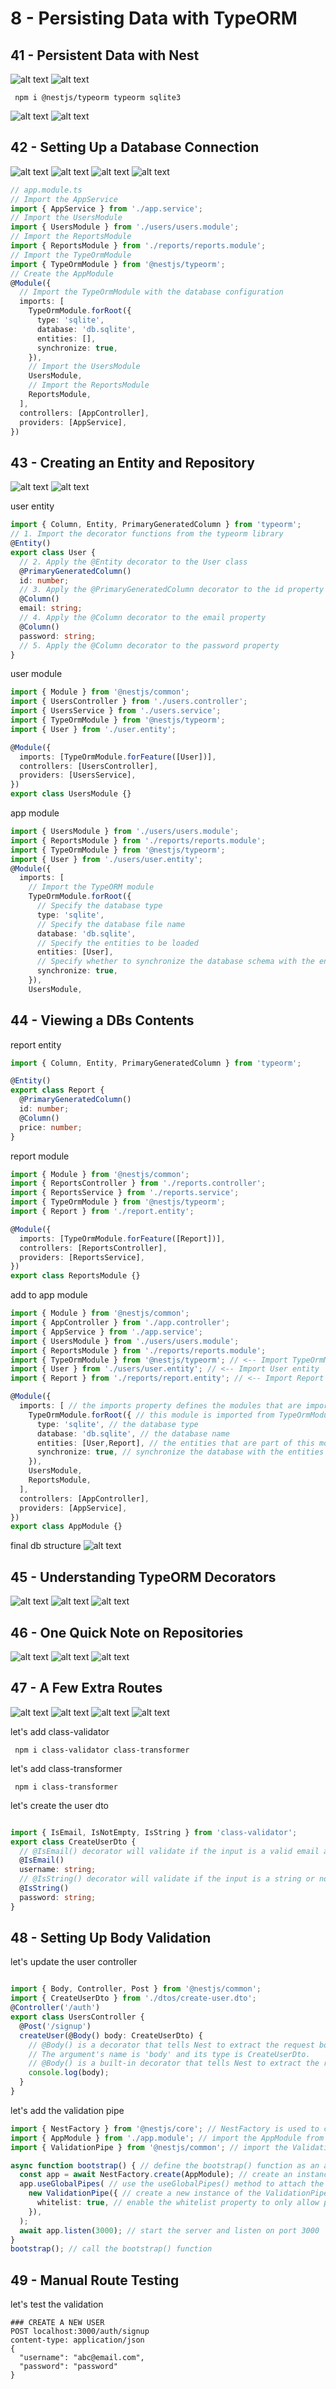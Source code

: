 # 8 - Persisting Data with TypeORM

## 41 - Persistent Data with Nest

![alt text](./Assets/images/set-01/76.png)
![alt text](./Assets/images/set-01/77.png)

```shell
 npm i @nestjs/typeorm typeorm sqlite3 
```

![alt text](./Assets/images/set-01/78.png)
![alt text](./Assets/images/set-01/79.png)
## 42 - Setting Up a Database Connection
![alt text](./Assets/images/set-01/80.png)
![alt text](./Assets/images/set-01/81.png)
![alt text](./Assets/images/set-01/82.png)
![alt text](./Assets/images/set-01/83.png)

```ts
// app.module.ts
// Import the AppService
import { AppService } from './app.service';
// Import the UsersModule
import { UsersModule } from './users/users.module';
// Import the ReportsModule
import { ReportsModule } from './reports/reports.module';
// Import the TypeOrmModule
import { TypeOrmModule } from '@nestjs/typeorm';
// Create the AppModule
@Module({
  // Import the TypeOrmModule with the database configuration
  imports: [
    TypeOrmModule.forRoot({
      type: 'sqlite',
      database: 'db.sqlite',
      entities: [],
      synchronize: true,
    }),
    // Import the UsersModule
    UsersModule,
    // Import the ReportsModule
    ReportsModule,
  ],
  controllers: [AppController],
  providers: [AppService],
})
```
## 43 - Creating an Entity and Repository
![alt text](./Assets/images/set-01/84.png)
![alt text](./Assets/images/set-01/85.png)

user entity
```ts
import { Column, Entity, PrimaryGeneratedColumn } from 'typeorm';
// 1. Import the decorator functions from the typeorm library
@Entity()
export class User {
  // 2. Apply the @Entity decorator to the User class
  @PrimaryGeneratedColumn()
  id: number;
  // 3. Apply the @PrimaryGeneratedColumn decorator to the id property
  @Column()
  email: string;
  // 4. Apply the @Column decorator to the email property
  @Column()
  password: string;
  // 5. Apply the @Column decorator to the password property
}
```

user module
```ts
import { Module } from '@nestjs/common';
import { UsersController } from './users.controller';
import { UsersService } from './users.service';
import { TypeOrmModule } from '@nestjs/typeorm';
import { User } from './user.entity';

@Module({
  imports: [TypeOrmModule.forFeature([User])],
  controllers: [UsersController],
  providers: [UsersService],
})
export class UsersModule {}
``` 

app module
```ts
import { UsersModule } from './users/users.module';
import { ReportsModule } from './reports/reports.module';
import { TypeOrmModule } from '@nestjs/typeorm';
import { User } from './users/user.entity';
@Module({
  imports: [
    // Import the TypeORM module
    TypeOrmModule.forRoot({
      // Specify the database type
      type: 'sqlite',
      // Specify the database file name
      database: 'db.sqlite',
      // Specify the entities to be loaded
      entities: [User],
      // Specify whether to synchronize the database schema with the entities
      synchronize: true,
    }),
    UsersModule,
```

## 44 - Viewing a DBs Contents
report entity
```ts
import { Column, Entity, PrimaryGeneratedColumn } from 'typeorm';

@Entity()
export class Report {
  @PrimaryGeneratedColumn()
  id: number;
  @Column()
  price: number;
}
```

report module
```ts
import { Module } from '@nestjs/common';
import { ReportsController } from './reports.controller';
import { ReportsService } from './reports.service';
import { TypeOrmModule } from '@nestjs/typeorm';
import { Report } from './report.entity';

@Module({
  imports: [TypeOrmModule.forFeature([Report])],
  controllers: [ReportsController],
  providers: [ReportsService],
})
export class ReportsModule {}

```

add to app module
```ts
import { Module } from '@nestjs/common';
import { AppController } from './app.controller';
import { AppService } from './app.service';
import { UsersModule } from './users/users.module';
import { ReportsModule } from './reports/reports.module';
import { TypeOrmModule } from '@nestjs/typeorm'; // <-- Import TypeOrmModule
import { User } from './users/user.entity'; // <-- Import User entity
import { Report } from './reports/report.entity'; // <-- Import Report entity

@Module({
  imports: [ // the imports property defines the modules that are imported by this module
    TypeOrmModule.forRoot({ // this module is imported from TypeOrmModule
      type: 'sqlite', // the database type
      database: 'db.sqlite', // the database name
      entities: [User,Report], // the entities that are part of this module
      synchronize: true, // synchronize the database with the entities
    }),
    UsersModule,
    ReportsModule,
  ],
  controllers: [AppController],
  providers: [AppService],
})
export class AppModule {}
```
final db structure
![alt text](./Assets/images/set-01/86.png)


## 45 - Understanding TypeORM Decorators
![alt text](./Assets/images/set-01/87.png)
![alt text](./Assets/images/set-01/88.png)
![alt text](./Assets/images/set-01/89.png)
## 46 - One Quick Note on Repositories

![alt text](./Assets/images/set-01/90.png)
![alt text](./Assets/images/set-01/91.png)
![alt text](./Assets/images/set-01/92.png)
## 47 - A Few Extra Routes

![alt text](./Assets/images/set-01/93.png)
![alt text](./Assets/images/set-01/94.png)
![alt text](./Assets/images/set-01/95.png)
![alt text](./Assets/images/set-01/96.png)

let's add class-validator
```shell
 npm i class-validator class-transformer 
```

let's add class-transformer
```shell
 npm i class-transformer 
```

let's create the user dto
```ts

import { IsEmail, IsNotEmpty, IsString } from 'class-validator';
export class CreateUserDto {
  // @IsEmail() decorator will validate if the input is a valid email address or not
  @IsEmail()
  username: string;
  // @IsString() decorator will validate if the input is a string or not
  @IsString()
  password: string;
}
```


## 48 - Setting Up Body Validation
let's update the user controller
```ts

import { Body, Controller, Post } from '@nestjs/common';
import { CreateUserDto } from './dtos/create-user.dto';
@Controller('/auth')
export class UsersController {
  @Post('/signup')
  createUser(@Body() body: CreateUserDto) {
    // @Body() is a decorator that tells Nest to extract the request body and pass it as an argument to this method.
    // The argument's name is 'body' and its type is CreateUserDto.
    // @Body() is a built-in decorator that tells Nest to extract the request body and pass it as an argument to this method.
    console.log(body);
  }
}
```

let's add the validation pipe
```ts
import { NestFactory } from '@nestjs/core'; // NestFactory is used to create an instance of Nest application to which we can attach modules
import { AppModule } from './app.module'; // import the AppModule from the app.module.ts
import { ValidationPipe } from '@nestjs/common'; // import the ValidationPipe from the @nestjs/common library

async function bootstrap() { // define the bootstrap() function as an asynchronous function
  const app = await NestFactory.create(AppModule); // create an instance of the Nest application and pass the AppModule as an argument to the create() function
  app.useGlobalPipes( // use the useGlobalPipes() method to attach the ValidationPipe to the application
    new ValidationPipe({ // create a new instance of the ValidationPipe
      whitelist: true, // enable the whitelist property to only allow properties that are defined in the DTO
    }),
  );
  await app.listen(3000); // start the server and listen on port 3000
}
bootstrap(); // call the bootstrap() function
```

## 49 - Manual Route Testing
let's test the validation
```http
### CREATE A NEW USER
POST localhost:3000/auth/signup
content-type: application/json
{
  "username": "abc@email.com",
  "password": "password"
}
```
